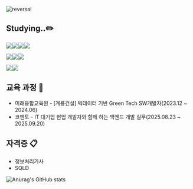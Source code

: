 ![reversal]([https://capsule-render.vercel.app/api?type=rect&text=Welcometologun'sgit&fontAlign=30&fontSize=30&desc=Use%20theme&descAlign=60&descAlignY=50&theme=waving](https://capsule-render.vercel.app/api?type=waving&color=gradient&customColorList=10&height=200&text=Logun's%20GITHUB&fontSize=50&animation=twinkling&fontAlign=68&fontAlignY=36))
## Studying..✏️


<!--
**logun01/logun01** is a ✨ _special_ ✨ repository because its `README.md` (this file) appears on your GitHub profile.

Here are some ideas to get you started:

- 🔭 I’m currently working on ...
- 🌱 I’m currently learning ...
- 👯 I’m looking to collaborate on ...
- 🤔 I’m looking for help with ...
- 💬 Ask me about ...
- 📫 How to reach me: ...
- 😄 Pronouns: ...
- ⚡ Fun fact: ...
-->

<img src="https://img.shields.io/badge/html5-%23E34F26.svg?&style=for-the-badge&logo=html5&logoColor=white" /><img src="https://img.shields.io/badge/css3-%231572B6.svg?&style=for-the-badge&logo=css3&logoColor=white" /><img src="https://img.shields.io/badge/java-%23007396.svg?&style=for-the-badge&logo=java&logoColor=white" /><img src="https://img.shields.io/badge/spring-%236DB33F.svg?&style=for-the-badge&logo=spring&logoColor=white" />

<img src="https://img.shields.io/badge/mariadb-%23003545.svg?&style=for-the-badge&logo=mariadb&logoColor=white" /><img src="https://img.shields.io/badge/mysql-%234479A1.svg?&style=for-the-badge&logo=mysql&logoColor=white" /><img src="https://img.shields.io/badge/oracle-%23F80000.svg?&style=for-the-badge&logo=oracle&logoColor=white" />

<img src="https://img.shields.io/badge/visual%20studio%20code-%23007ACC.svg?&style=for-the-badge&logo=visual%20studio%20code&logoColor=white" /><img src="https://img.shields.io/badge/intellij%20idea-%23000000.svg?&style=for-the-badge&logo=intellij%20idea&logoColor=white" />

## 교육 과정 💼
- 미래융합교육원 - [계룡건설] 빅데이터 기반 Green Tech SW개발자(2023.12 ~ 2024.06)
- 코멘토 - IT 대기업 현업 개발자와 함께 하는 백엔드 개발 실무(2025.08.23 ~ 2025.09.20)
  
## 자격증 📋
- 정보처리기사
- SQLD

![Anurag's GitHub stats](https://github-readme-stats.vercel.app/api?username=logun01&show_icons=true&theme=radical)
